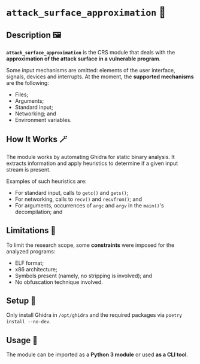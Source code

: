 # `attack_surface_approximation` 🤺

## Description 🖼️

**`attack_surface_approximation`** is the CRS module that deals with the **approximation of the attack surface in a vulnerable program**.

Some input mechanisms are omitted: elements of the user interface, signals, devices and interrupts. At the moment, the **supported mechanisms** are the following:
- Files;
- Arguments;
- Standard input;
- Networking; and
- Environment variables.

## How It Works 🪄

The module works by automating Ghidra for static binary analysis. It extracts information and apply heuristics to determine if a given input stream is present.

Examples of such heuristics are:
- For standard input, calls to `getc()` and `gets()`;
- For networking, calls to `recv()` and `recvfrom()`; and
- For arguments, occurrences of `argc` and `argv` in the `main()`'s decompilation; and

## Limitations 🚧

To limit the research scope, some **constraints** were imposed for the analyzed programs:
- ELF format;
- x86 architecture;
- Symbols present (namely, no stripping is involved); and
- No obfuscation technique involved.

## Setup 🔧

Only install Ghidra in `/opt/ghidra` and the required packages via `poetry install --no-dev`.

## Usage 🧰

The module can be imported as a **Python 3 module** or used **as a CLI tool**.